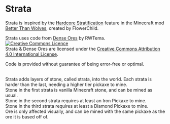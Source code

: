 # Strata
Strata is inspired by the <a href="http://sargunster.com/btw/index.php?title=Hardcore_Stratification">Hardcore Stratification</a> feature in the Minecraft mod <a href="http://www.minecraftforum.net/forums/mapping-and-modding/minecraft-mods/1272992-better-than-wolves-now-with-vision-total">Better Than Wolves</a>, created by FlowerChild.

Strata uses code from <a href="https://github.com/rwtema/DenseOres">Dense Ores</a> by RWTema.<br />
<a rel="license" href="http://creativecommons.org/licenses/by/4.0/deed.en_GB"><img alt="Creative Commons Licence" style="border-width:0" src="http://i.creativecommons.org/l/by/4.0/88x31.png" /></a><br />Strata & Dense Ores are licensed under the <a rel="license" href="http://creativecommons.org/licenses/by/4.0/deed.en_GB">Creative Commons Attribution 4.0 International License</a>.

Code is provided without guarantee of being error-free or optimal.

<br />
Strata adds layers of stone, called strata, into the world. Each strata is harder than the last, needing a higher tier pickaxe to mine.<br />
Stone in the first strata is vanilla Minecraft stone, and can be mined as usual.<br />
Stone in the second strata requires at least an Iron Pickaxe to mine.<br />
Stone in the third strata requires at least a Diamond Pickaxe to mine.<br />
Ore is only affected visually, and can be mined with the same pickaxe as the ore it is based off of.
